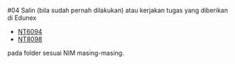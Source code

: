 #04
Salin (bila sudah pernah dilakukan) atau kerjakan tugas yang diberikan di Edunex

+ [NT6094](https://edunex.itb.ac.id/courses/43542/preview/124039/55008)
+ [NT8098](https://edunex.itb.ac.id/courses/43549/preview/124047/55012)

pada folder sesuai NIM masing-masing.
